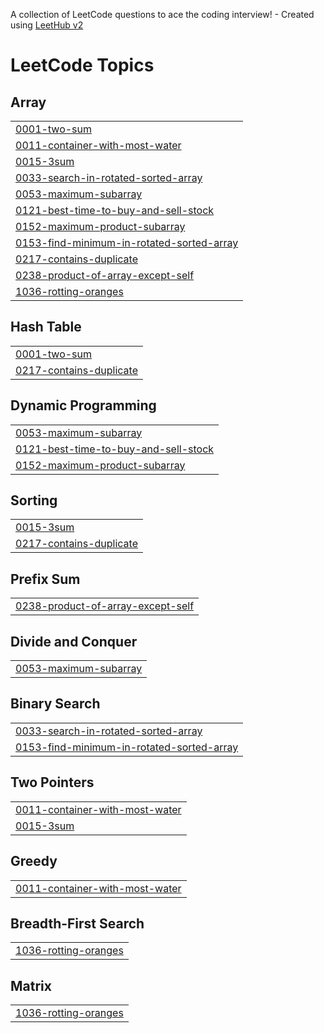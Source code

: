 A collection of LeetCode questions to ace the coding interview! - Created using [LeetHub v2](https://github.com/arunbhardwaj/LeetHub-2.0)
<!---LeetCode Topics Start-->
# LeetCode Topics
## Array
|  |
| ------- |
| [0001-two-sum](https://github.com/tarangdwivedy123/DSA/tree/master/0001-two-sum) |
| [0011-container-with-most-water](https://github.com/tarangdwivedy123/DSA/tree/master/0011-container-with-most-water) |
| [0015-3sum](https://github.com/tarangdwivedy123/DSA/tree/master/0015-3sum) |
| [0033-search-in-rotated-sorted-array](https://github.com/tarangdwivedy123/DSA/tree/master/0033-search-in-rotated-sorted-array) |
| [0053-maximum-subarray](https://github.com/tarangdwivedy123/DSA/tree/master/0053-maximum-subarray) |
| [0121-best-time-to-buy-and-sell-stock](https://github.com/tarangdwivedy123/DSA/tree/master/0121-best-time-to-buy-and-sell-stock) |
| [0152-maximum-product-subarray](https://github.com/tarangdwivedy123/DSA/tree/master/0152-maximum-product-subarray) |
| [0153-find-minimum-in-rotated-sorted-array](https://github.com/tarangdwivedy123/DSA/tree/master/0153-find-minimum-in-rotated-sorted-array) |
| [0217-contains-duplicate](https://github.com/tarangdwivedy123/DSA/tree/master/0217-contains-duplicate) |
| [0238-product-of-array-except-self](https://github.com/tarangdwivedy123/DSA/tree/master/0238-product-of-array-except-self) |
| [1036-rotting-oranges](https://github.com/tarangdwivedy123/DSA/tree/master/1036-rotting-oranges) |
## Hash Table
|  |
| ------- |
| [0001-two-sum](https://github.com/tarangdwivedy123/DSA/tree/master/0001-two-sum) |
| [0217-contains-duplicate](https://github.com/tarangdwivedy123/DSA/tree/master/0217-contains-duplicate) |
## Dynamic Programming
|  |
| ------- |
| [0053-maximum-subarray](https://github.com/tarangdwivedy123/DSA/tree/master/0053-maximum-subarray) |
| [0121-best-time-to-buy-and-sell-stock](https://github.com/tarangdwivedy123/DSA/tree/master/0121-best-time-to-buy-and-sell-stock) |
| [0152-maximum-product-subarray](https://github.com/tarangdwivedy123/DSA/tree/master/0152-maximum-product-subarray) |
## Sorting
|  |
| ------- |
| [0015-3sum](https://github.com/tarangdwivedy123/DSA/tree/master/0015-3sum) |
| [0217-contains-duplicate](https://github.com/tarangdwivedy123/DSA/tree/master/0217-contains-duplicate) |
## Prefix Sum
|  |
| ------- |
| [0238-product-of-array-except-self](https://github.com/tarangdwivedy123/DSA/tree/master/0238-product-of-array-except-self) |
## Divide and Conquer
|  |
| ------- |
| [0053-maximum-subarray](https://github.com/tarangdwivedy123/DSA/tree/master/0053-maximum-subarray) |
## Binary Search
|  |
| ------- |
| [0033-search-in-rotated-sorted-array](https://github.com/tarangdwivedy123/DSA/tree/master/0033-search-in-rotated-sorted-array) |
| [0153-find-minimum-in-rotated-sorted-array](https://github.com/tarangdwivedy123/DSA/tree/master/0153-find-minimum-in-rotated-sorted-array) |
## Two Pointers
|  |
| ------- |
| [0011-container-with-most-water](https://github.com/tarangdwivedy123/DSA/tree/master/0011-container-with-most-water) |
| [0015-3sum](https://github.com/tarangdwivedy123/DSA/tree/master/0015-3sum) |
## Greedy
|  |
| ------- |
| [0011-container-with-most-water](https://github.com/tarangdwivedy123/DSA/tree/master/0011-container-with-most-water) |
## Breadth-First Search
|  |
| ------- |
| [1036-rotting-oranges](https://github.com/tarangdwivedy123/DSA/tree/master/1036-rotting-oranges) |
## Matrix
|  |
| ------- |
| [1036-rotting-oranges](https://github.com/tarangdwivedy123/DSA/tree/master/1036-rotting-oranges) |
<!---LeetCode Topics End-->